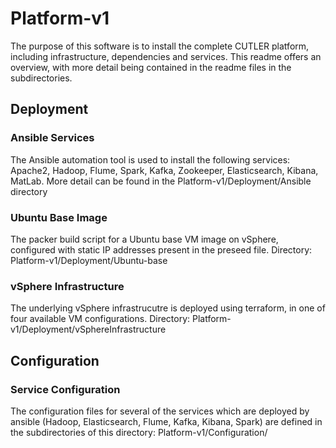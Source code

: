 # Platform-v1

The purpose of this software is to install the complete CUTLER platform, including infrastructure, dependencies and services. This readme offers an overview, with more detail being contained in the readme files in the subdirectories.

## Deployment

### Ansible Services

The Ansible automation tool is used to install the following services: Apache2, Hadoop, Flume, Spark, Kafka, Zookeeper, Elasticsearch, Kibana, MatLab. More detail can be found in the Platform-v1/Deployment/Ansible directory

### Ubuntu Base Image

The packer build script for a Ubuntu base VM image on vSphere, configured with static IP addresses present in the preseed file. Directory: Platform-v1/Deployment/Ubuntu-base

### vSphere Infrastructure

The underlying vSphere infrastrucutre is deployed using terraform, in one of four available VM configurations. Directory: Platform-v1/Deployment/vSphereInfrastructure

## Configuration

### Service Configuration

The configuration files for several of the services which are deployed by ansible (Hadoop, Elasticsearch, Flume, Kafka, Kibana, Spark) are defined in the subdirectories of this directory: Platform-v1/Configuration/
